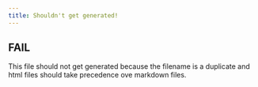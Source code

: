 ```yaml
---
title: Shouldn't get generated!
---
```


## FAIL

This file should not get generated because the filename is a duplicate and html files should take precedence ove markdown files.
